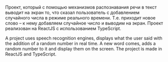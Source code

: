 Проект, который с помощью механизмов распознавания речи в текст выводит на экран то, что сказал пользователь с добавлением случайного числа в режиме реального времени. Т.е. приходит новое слово – к нему добавляем случайное число и выводим на экран.
Проект реализован на ReactJS с использованием TypeScript.

A project uses speech recognition engines, displays what the user said with the addition of a random number in real time. A new word comes, adds a random number to it and display them on the screen.
The project is made in ReactJS and TypeScript.